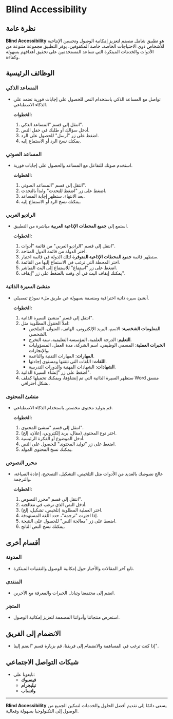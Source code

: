 # Blind Accessibility

## نظرة عامة

**Blind Accessibility** هو تطبيق شامل مصمم لتعزيز إمكانية الوصول وتحسين الإنتاجية للأشخاص ذوي الاحتياجات الخاصة، خاصة المكفوفين. يوفر التطبيق مجموعة متنوعة من الأدوات والخدمات المبتكرة التي تساعد المستخدمين على تحقيق أهدافهم بسهولة وكفاءة.

## الوظائف الرئيسية

### المساعد الذكي

- تواصل مع المساعد الذكي باستخدام النص للحصول على إجابات فورية تعتمد على الذكاء الاصطناعي.

  **الخطوات:**
  1. انتقل إلى قسم "المساعد الذكي".
  2. أدخل سؤالك أو طلبك في حقل النص.
  3. اضغط على زر "أرسل" للحصول على الرد.
  4. يمكنك نسخ الرد أو الاستماع إليه.

### المساعد الصوتي

- استخدم صوتك للتفاعل مع المساعد والحصول على إجابات فورية.

  **الخطوات:**
  1. انتقل إلى قسم "المساعد الصوتي".
  2. اضغط على زر "اضغط للتحدث" وابدأ بالتحدث.
  3. بعد الانتهاء، ستظهر إجابة المساعد.
  4. يمكنك نسخ الرد أو الاستماع إليه.

### الراديو العربي

- استمع إلى **جميع المحطات الإذاعية العربية** مباشرة من التطبيق.

  **الخطوات:**
  1. انتقل إلى قسم "الراديو العربي" من قائمة "أدوات".
  2. اختر الدولة من قائمة الدول المتاحة.
  3. ستظهر قائمة **جميع المحطات الإذاعية المتوفرة** لتلك الدولة في قائمة اختيار.
  4. اختر المحطة التي ترغب في الاستماع إليها من القائمة.
  5. اضغط على زر "استماع" للاستماع إلى البث المباشر.
  6. يمكنك إيقاف البث في أي وقت بالضغط على زر "إيقاف".

### منشئ السيرة الذاتية

- أنشئ سيرة ذاتية احترافية ومنسقة بسهولة عن طريق ملء نموذج تفصيلي.

  **الخطوات:**
  1. انتقل إلى قسم "منشئ السيرة الذاتية".
  2. املأ الحقول المطلوبة مثل:
      - **المعلومات الشخصية**: الاسم، البريد الإلكتروني، الهاتف، العنوان، الملخص الشخصي.
      - **التعليم**: الدرجة العلمية، المؤسسة التعليمية، سنة التخرج.
      - **الخبرات العملية**: المسمى الوظيفي، اسم الشركة، مدة العمل، المسؤوليات والإنجازات.
      - **المهارات**: المهارات التقنية والناعمة.
      - **اللغات**: اللغات التي تتقنها ومستوى إجادتها.
      - **الشهادات**: الشهادات المهنية والدورات التدريبية.
  3. اضغط على زر "إنشاء السيرة الذاتية".
  4. ستظهر السيرة الذاتية التي تم إنشاؤها، ويمكنك تحميلها كملف Word منسق بشكل احترافي.

### منشئ المحتوى

- قم بتوليد محتوى مخصص باستخدام الذكاء الاصطناعي.

  **الخطوات:**
  1. انتقل إلى قسم "منشئ المحتوى".
  2. اختر نوع المحتوى (مقال، بريد إلكتروني، إعلان، إلخ).
  3. أدخل الموضوع أو الفكرة الرئيسية.
  4. اضغط على زر "توليد المحتوى" للحصول على النص.
  5. يمكنك نسخ المحتوى المولد.

### محرر النصوص

- عالج نصوصك بالعديد من الأدوات مثل التلخيص، التشكيل، التصحيح، إعادة الصياغة، والترجمة.

  **الخطوات:**
  1. انتقل إلى قسم "محرر النصوص".
  2. أدخل النص الذي ترغب في معالجته.
  3. اختر العملية المطلوبة (تلخيص، تشكيل، إلخ).
  4. إذا اخترت "ترجمة"، حدد اللغة المستهدفة.
  5. اضغط على زر "معالجة النص" للحصول على النتيجة.
  6. يمكنك نسخ النص الناتج.

## أقسام أخرى

### المدونة

- تابع آخر المقالات والأخبار حول إمكانية الوصول والتقنيات المبتكرة.

### المنتدى

- انضم إلى مجتمعنا وتبادل الخبرات والمعرفة مع الآخرين.

### المتجر

- استعرض منتجاتنا وأدواتنا المصممة لتعزيز إمكانية الوصول.

## الانضمام إلى الفريق

- إذا كنت ترغب في المساهمة والانضمام إلى فريقنا، قم بزيارة قسم "انضم إلينا".

## شبكات التواصل الاجتماعي

- تابعونا على:
  - **فيسبوك**
  - **تيليجرام**
  - **واتساب**

---

**Blind Accessibility** يسعى دائمًا إلى تقديم أفضل الحلول والخدمات لتمكين الجميع من الوصول إلى التكنولوجيا بسهولة وفعالية.